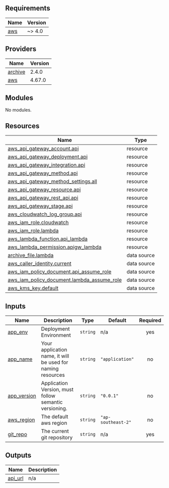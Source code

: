 <!-- BEGIN_TF_DOCS -->
## Requirements

| Name | Version |
|------|---------|
| <a name="requirement_aws"></a> [aws](#requirement\_aws) | ~> 4.0 |

## Providers

| Name | Version |
|------|---------|
| <a name="provider_archive"></a> [archive](#provider\_archive) | 2.4.0 |
| <a name="provider_aws"></a> [aws](#provider\_aws) | 4.67.0 |

## Modules

No modules.

## Resources

| Name | Type |
|------|------|
| [aws_api_gateway_account.api](https://registry.terraform.io/providers/hashicorp/aws/latest/docs/resources/api_gateway_account) | resource |
| [aws_api_gateway_deployment.api](https://registry.terraform.io/providers/hashicorp/aws/latest/docs/resources/api_gateway_deployment) | resource |
| [aws_api_gateway_integration.api](https://registry.terraform.io/providers/hashicorp/aws/latest/docs/resources/api_gateway_integration) | resource |
| [aws_api_gateway_method.api](https://registry.terraform.io/providers/hashicorp/aws/latest/docs/resources/api_gateway_method) | resource |
| [aws_api_gateway_method_settings.all](https://registry.terraform.io/providers/hashicorp/aws/latest/docs/resources/api_gateway_method_settings) | resource |
| [aws_api_gateway_resource.api](https://registry.terraform.io/providers/hashicorp/aws/latest/docs/resources/api_gateway_resource) | resource |
| [aws_api_gateway_rest_api.api](https://registry.terraform.io/providers/hashicorp/aws/latest/docs/resources/api_gateway_rest_api) | resource |
| [aws_api_gateway_stage.api](https://registry.terraform.io/providers/hashicorp/aws/latest/docs/resources/api_gateway_stage) | resource |
| [aws_cloudwatch_log_group.api](https://registry.terraform.io/providers/hashicorp/aws/latest/docs/resources/cloudwatch_log_group) | resource |
| [aws_iam_role.cloudwatch](https://registry.terraform.io/providers/hashicorp/aws/latest/docs/resources/iam_role) | resource |
| [aws_iam_role.lambda](https://registry.terraform.io/providers/hashicorp/aws/latest/docs/resources/iam_role) | resource |
| [aws_lambda_function.api_lambda](https://registry.terraform.io/providers/hashicorp/aws/latest/docs/resources/lambda_function) | resource |
| [aws_lambda_permission.apigw_lambda](https://registry.terraform.io/providers/hashicorp/aws/latest/docs/resources/lambda_permission) | resource |
| [archive_file.lambda](https://registry.terraform.io/providers/hashicorp/archive/latest/docs/data-sources/file) | data source |
| [aws_caller_identity.current](https://registry.terraform.io/providers/hashicorp/aws/latest/docs/data-sources/caller_identity) | data source |
| [aws_iam_policy_document.api_assume_role](https://registry.terraform.io/providers/hashicorp/aws/latest/docs/data-sources/iam_policy_document) | data source |
| [aws_iam_policy_document.lambda_assume_role](https://registry.terraform.io/providers/hashicorp/aws/latest/docs/data-sources/iam_policy_document) | data source |
| [aws_kms_key.default](https://registry.terraform.io/providers/hashicorp/aws/latest/docs/data-sources/kms_key) | data source |

## Inputs

| Name | Description | Type | Default | Required |
|------|-------------|------|---------|:--------:|
| <a name="input_app_env"></a> [app\_env](#input\_app\_env) | Deployment Environment | `string` | n/a | yes |
| <a name="input_app_name"></a> [app\_name](#input\_app\_name) | Your application name, it will be used for naming resources | `string` | `"application"` | no |
| <a name="input_app_version"></a> [app\_version](#input\_app\_version) | Application Version, must follow semantic versioning. | `string` | `"0.0.1"` | no |
| <a name="input_aws_region"></a> [aws\_region](#input\_aws\_region) | The default aws region | `string` | `"ap-southeast-2"` | no |
| <a name="input_git_repo"></a> [git\_repo](#input\_git\_repo) | The current git repository | `string` | n/a | yes |

## Outputs

| Name | Description |
|------|-------------|
| <a name="output_api_url"></a> [api\_url](#output\_api\_url) | n/a |
<!-- END_TF_DOCS -->